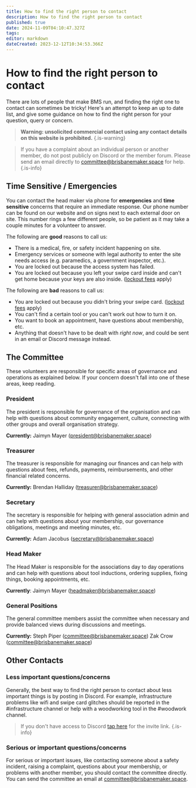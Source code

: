 ```yaml
---
title: How to find the right person to contact
description: How to find the right person to contact
published: true
date: 2024-11-09T04:10:47.327Z
tags: 
editor: markdown
dateCreated: 2023-12-12T10:34:53.366Z
---
```


# How to find the right person to contact
There are lots of people that make BMS run, and finding the right one to contact can sometimes be tricky! Here's an attempt to keep an up to date list, and give some guidance on how to find the right person for your question, query or concern.

> **Warning: unsolicited commercial contact using any contact details on this website is prohibited.**
{.is-warning}

> If you have a complaint about an individual person or another member, do not post publicly on Discord or the member forum. Please send an email directly to [committee@brisbanemaker.space](mailto:committee@brisbanemaker.space) for help.
{.is-info}


## Time Sensitive / Emergencies
You can contact the head maker via phone for **emergencies** and **time sensitive** concerns that require an immediate response. Our phone number can be found on our website and on signs next to each external door on site. This number rings a few different people, so be patient as it may take a couple minutes for a volunteer to answer.

The following are **good** reasons to call us:
* There is a medical, fire, or safety incident happening on site.
* Emergency services or someone with legal authority to enter the site needs access (e.g. paramedics, a government inspector, etc.).
* You are locked out because the access system has failed.
* You are locked out because you left your swipe card inside and can't get home because your keys are also inside. ([lockout fees](/bylaws/fees) apply)

The following are **bad** reasons to call us:
* You are locked out because you didn't bring your swipe card. ([lockout fees](/bylaws/fees) apply)
* You can't find a certain tool or you can't work out how to turn it on.
* You want to book an appointment, have questions about membership, etc.
* Anything that doesn't have to be dealt with *right now*, and could be sent in an email or Discord message instead.

## The Committee
These volunteers are responsible for specific areas of governance and operations as explained below. If your concern doesn't fall into one of these areas, keep reading.

### President
The president is responsible for governance of the organisation and can help with questions about community engagement, culture, connecting with other groups and overall organisation strategy.

**Currently:** Jaimyn Mayer ([president@brisbanemaker.space](mailto:president@brisbanemaker.space))

### Treasurer
The treasurer is responsible for managing our finances and can help with questions about fees, refunds, payments, reimbursements, and other financial related concerns.

**Currently:** Brendan Halliday ([treasurer@brisbanemaker.space](mailto:treasurer@brisbanemaker.space))

### Secretary
The secretary is responsible for helping with general association admin and can help with questions about your membership, our governance obligations, meetings and meeting minutes, etc. 

**Currently:** Adam Jacobus ([secretary@brisbanemaker.space](mailto:secretary@brisbanemaker.space))

### Head Maker
The Head Maker is responsible for the associations day to day operations and can help with questions about tool inductions, ordering supplies, fixing things, booking appointments, etc.

**Currently**: Jaimyn Mayer ([headmaker@brisbanemaker.space](mailto:headmaker@brisbanemaker.space))

### General Positions
The general committee members assist the committee when necessary and provide balanced views during discussions and meetings.

**Currently:**
Steph Piper ([committee@brisbanemaker.space](mailto:committee@brisbanemaker.space))
Zak Crow ([committee@brisbanemaker.space](mailto:committee@brisbanemaker.space))

## Other Contacts
### Less important questions/concerns
Generally, the best way to find the right person to contact about less important things is by posting in Discord. For example, infrastructure problems like wifi and swipe card glitches should be reported in the #infrastructure channel or help with a woodworking tool in the #woodwork channel.

> If you don't have access to Discord [tap here](discord.brisbanemaker.space) for the invite link.
{.is-info}

### Serious or important questions/concerns
For serious or important issues, like contacting someone about a safety incident, raising a complaint, questions about your membership, or problems with another member, you should contact the committee directly. You can send the committee an email at [committee@brisbanemaker.space](mailto:committee@brisbanemaker.space).